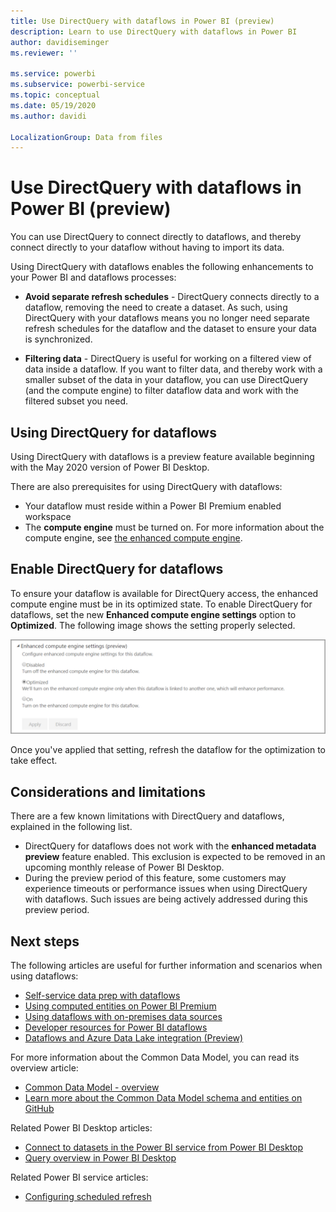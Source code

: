 ```yaml
---
title: Use DirectQuery with dataflows in Power BI (preview)
description: Learn to use DirectQuery with dataflows in Power BI
author: davidiseminger
ms.reviewer: ''

ms.service: powerbi
ms.subservice: powerbi-service
ms.topic: conceptual
ms.date: 05/19/2020
ms.author: davidi

LocalizationGroup: Data from files
---
```

# Use DirectQuery with dataflows in Power BI (preview)

You can use DirectQuery to connect directly to dataflows, and thereby connect directly to your dataflow without having to import its data. 

Using DirectQuery with dataflows enables the following enhancements to your Power BI and dataflows processes:

* **Avoid separate refresh schedules** - DirectQuery connects directly to a dataflow, removing the need to create a dataset. As such, using DirectQuery with your dataflows means you no longer need separate refresh schedules for the dataflow and the dataset to ensure your data is synchronized.

* **Filtering data** - DirectQuery is useful for working on a filtered view of data inside a dataflow. If you want to filter data, and thereby work with a smaller subset of the data in your dataflow, you can use DirectQuery (and the compute engine) to filter dataflow data and work with the filtered subset you need.


## Using DirectQuery for dataflows

Using DirectQuery with dataflows is a preview feature available beginning with the May 2020 version of Power BI Desktop. 

There are also prerequisites for using DirectQuery with dataflows:

* Your dataflow must reside within a Power BI Premium enabled workspace
* The **compute engine** must be turned on. For more information about the compute engine, see [the enhanced compute engine](service-dataflows-enhanced-compute-engine.md).

## Enable DirectQuery for dataflows

To ensure your dataflow is available for DirectQuery access, the enhanced compute engine must be in its optimized state. To enable DirectQuery for dataflows, set the new **Enhanced compute engine settings** option to **Optimized**. The following image shows the setting properly selected.

![Enable the enhanced compute engine for dataflows](media/service-dataflows-directquery/dataflows-directquery-01.png)

Once you've applied that setting, refresh the dataflow for the optimization to take effect. 


## Considerations and limitations

There are a few known limitations with DirectQuery and dataflows, explained in the following list.

* DirectQuery for dataflows does not work with the **enhanced metadata preview** feature enabled. This exclusion is expected to be removed in an upcoming monthly release of Power BI Desktop.
* During the preview period of this feature, some customers may experience timeouts or performance issues when using DirectQuery with dataflows. Such issues are being actively addressed during this preview period.


## Next steps

The following articles are useful for further information and scenarios when using dataflows:

* [Self-service data prep with dataflows](service-dataflows-overview.md)
* [Using computed entities on Power BI Premium](service-dataflows-computed-entities-premium.md)
* [Using dataflows with on-premises data sources](service-dataflows-on-premises-gateways.md)
* [Developer resources for Power BI dataflows](service-dataflows-developer-resources.md)
* [Dataflows and Azure Data Lake integration (Preview)](service-dataflows-azure-data-lake-integration.md)

For more information about the Common Data Model, you can read its overview article:
* [Common Data Model - overview ](https://docs.microsoft.com/powerapps/common-data-model/overview)
* [Learn more about the Common Data Model schema and entities on GitHub](https://github.com/Microsoft/CDM)

Related Power BI Desktop articles:

* [Connect to datasets in the Power BI service from Power BI Desktop](../connect-data/desktop-report-lifecycle-datasets.md)
* [Query overview in Power BI Desktop](desktop-query-overview.md)

Related Power BI service articles:
* [Configuring scheduled refresh](../connect-data/refresh-scheduled-refresh.md)
